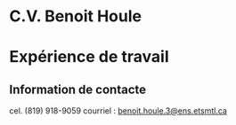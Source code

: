 C.V. Benoit Houle
=====

# Expérience de travail

  

## Information de contacte
cel.       (819) 918-9059
courriel : benoit.houle.3@ens.etsmtl.ca
  


